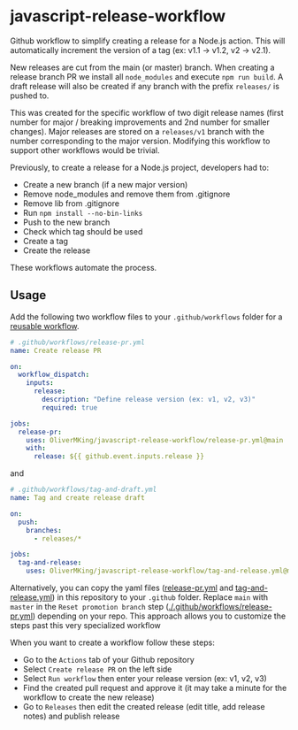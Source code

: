# javascript-release-workflow

Github workflow to simplify creating a release for a Node.js action. This will automatically increment the version of a tag (ex: v1.1 -> v1.2, v2 -> v2.1).

New releases are cut from the main (or master) branch. When creating a release branch PR we install all `node_modules` and execute `npm run build`. A draft release will also be created if any branch with the prefix `releases/` is pushed to.

This was created for the specific workflow of two digit release names (first number for major / breaking improvements and 2nd number for smaller changes). Major releases are stored on a `releases/v1` branch with the number corresponding to the major version. Modifying this workflow to support other workflows would be trivial.

Previously, to create a release for a Node.js project, developers had to:

- Create a new branch (if a new major version)
- Remove node_modules and remove them from .gitignore
- Remove lib from .gitignore
- Run `npm install --no-bin-links`
- Push to the new branch
- Check which tag should be used
- Create a tag
- Create the release

These workflows automate the process.

## Usage

Add the following two workflow files to your `.github/workflows` folder for a [reusable workflow](https://docs.github.com/en/actions/using-workflows/reusing-workflows).

```yaml
# .github/workflows/release-pr.yml
name: Create release PR

on:
  workflow_dispatch:
    inputs:
      release:
        description: "Define release version (ex: v1, v2, v3)"
        required: true

jobs:
  release-pr:
    uses: OliverMKing/javascript-release-workflow/release-pr.yml@main
    with:
      release: ${{ github.event.inputs.release }}
```

and

```yaml
# .github/workflows/tag-and-draft.yml
name: Tag and create release draft

on:
  push:
    branches:
      - releases/*

jobs:
  tag-and-release:
    uses: OliverMKing/javascript-release-workflow/tag-and-release.yml@main
```

Alternatively, you can copy the yaml files ([release-pr.yml](./.github/workflows/release-pr.yml) and [tag-and-release.yml](./.github/workflows/tag-and-release.yml)) in this repository to your `.github` folder. Replace `main` with `master` in the `Reset promotion branch` step ([./.github/workflows/release-pr.yml](./.github/workflows/release-pr.yml)) depending on your repo. This approach allows you to customize the steps past this very specialized workflow

When you want to create a workflow follow these steps:

- Go to the `Actions` tab of your Github repository
- Select `Create release PR` on the left side
- Select `Run workflow` then enter your release version (ex: v1, v2, v3)
- Find the created pull request and approve it (it may take a minute for the workflow to create the new release)
- Go to `Releases` then edit the created release (edit title, add release notes) and publish release
